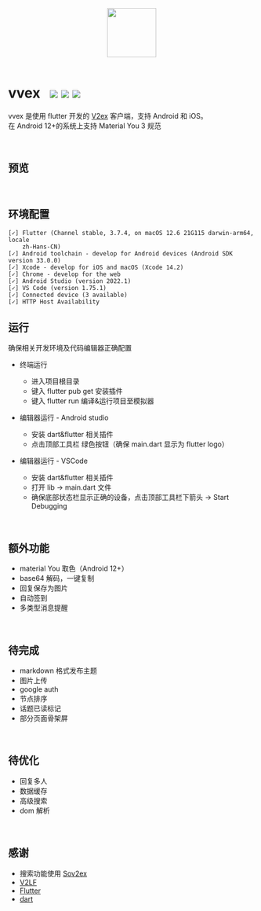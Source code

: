 <div align=center><img src="https://github.com/guozhigq/flutter_v2ex/blob/main/assets/images/icon/icon_android.png" width="100" height="100"></img></div>
<br/>

# vvex &nbsp; ![](https://img.shields.io/badge/Flutter-3.7.4-success?style=flat&logo=flutter) ![](https://img.shields.io/badge/Dart-2.19.2-blue?style=flat) ![](https://img.shields.io/badge/Java-11.0.15-green?style=flat)

vvex 是使用 flutter 开发的 [V2ex](https://www.v2ex.com/) 客户端，支持 Android 和 iOS。<br/>在 Android 12+的系统上支持 Material You 3 规范

<br/>

## 预览
<br/>

## 环境配置

```
[✓] Flutter (Channel stable, 3.7.4, on macOS 12.6 21G115 darwin-arm64, locale
    zh-Hans-CN)
[✓] Android toolchain - develop for Android devices (Android SDK version 33.0.0)
[✓] Xcode - develop for iOS and macOS (Xcode 14.2)
[✓] Chrome - develop for the web
[✓] Android Studio (version 2022.1)
[✓] VS Code (version 1.75.1)
[✓] Connected device (3 available)
[✓] HTTP Host Availability
```

## 运行

确保相关开发环境及代码编辑器正确配置

-   终端运行

    -   进入项目根目录
    -   键入 flutter pub get 安装插件
    -   键入 flutter run 编译&运行项目至模拟器

-   编辑器运行 - Android studio
    -   安装 dart&flutter 相关插件
    -   点击顶部工具栏 绿色按钮（确保 main.dart 显示为 flutter logo）
-   编辑器运行 - VSCode
    -   安装 dart&flutter 相关插件
    -   打开 lib -> main.dart 文件
    -   确保底部状态栏显示正确的设备，点击顶部工具栏下箭头 -> Start Debugging

<br/>

## 额外功能

-   material You 取色（Android 12+）
-   base64 解码，一键复制
-   回复保存为图片
-   自动签到
-   多类型消息提醒
<br/>

## 待完成

-   markdown 格式发布主题
-   图片上传
-   google auth
-   节点排序
-   话题已读标记
-   部分页面骨架屏
<br/>

## 待优化

-   回复多人
-   数据缓存
-   高级搜索
-   dom 解析
<br/>

## 感谢

-   搜索功能使用 [Sov2ex](https://github.com/Bynil/sov2ex)
-   [V2LF](https://github.com/w4mxl/V2LF)
-   [Flutter](https://flutter.dev/)
-   [dart](https://www.dartcn.com/)
